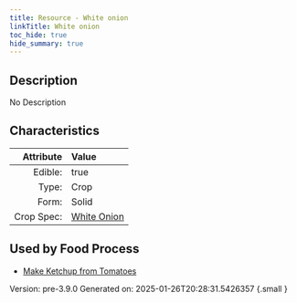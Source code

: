 ```yaml
---
title: Resource - White onion
linkTitle: White onion
toc_hide: true
hide_summary: true
---
```


## Description
No Description

## Characteristics

| Attribute      | Value |
|--------:|:------|
|Edible:|true|
|Type:|Crop|
|Form:|Solid|
|Crop Spec:|[White Onion](/docs/definitions/crop/white-onion)|
 



    
## Used by Food Process

- [Make Ketchup from Tomatoes](/docs/definitions/food/make-ketchup-from-tomatoes)


Version: pre-3.9.0 Generated on: 2025-01-26T20:28:31.5426357
{.small }
